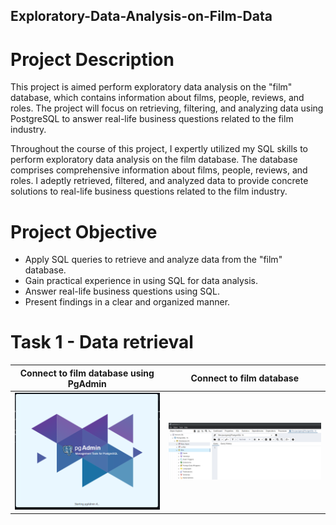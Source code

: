 ## Exploratory-Data-Analysis-on-Film-Data
# Project Description
This project is aimed perform exploratory data analysis on the "film" database, which contains information about films, people, reviews, and roles. The project will focus on retrieving, filtering, and analyzing data using PostgreSQL to answer real-life business questions related to the film industry.

Throughout the course of this project, I expertly utilized my SQL skills to perform exploratory data analysis on the film database. The database comprises comprehensive information about films, people, reviews, and roles. I adeptly retrieved, filtered, and analyzed data to provide concrete solutions to real-life business questions related to the film industry.

# Project Objective
- Apply SQL queries to retrieve and analyze data from the "film" database.
- Gain practical experience in using SQL for data analysis.
- Answer real-life business questions using SQL.
- Present findings in a clear and organized manner.

# Task 1 - Data retrieval
Connect to film database using PgAdmin          |  Connect to film database
:------------------------------------:          |  :---------------------------------:
![](https://github.com/MarySabestine/Exploratory-Data-Analysis-on-Film-Data/blob/main/Connect%20to%20PgAdmin.png) | ![](https://github.com/MarySabestine/Exploratory-Data-Analysis-on-Film-Data/blob/main/Connect%20to%20film%20database.png)


